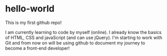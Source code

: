 # hello-world

This is my first github repo!

I am currently learning to code by myself (online). I already know the basics of HTML, CSS and javaScript (and can use jQuery). I'm starting to work with Git and from now on will be using github to document my journey to become a front-end developer! 
